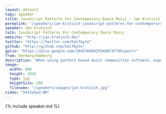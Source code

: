 ```yaml
---
layout: default
tags: speaker
title: JavaScript Patterns For Contemporary Dance Music – Jan Krutisch
permalink: "/speakers/jan-krutisch-javascript-patterns-for-contemporary-dance-music.html"
speaker: Jan Krutisch
talk: JavaScript Patterns For Contemporary Dance Music
website: "http://jan.krutisch.de/"
twitter: "https://twitter.com/halfbyte"
github: "http://github.com/halfbyte"
gplus: "https://plus.google.com/104536966293480747795/posts"
from: Germany/Hamburg
description: "When using pattern based music composition software, especially the old genre of the Tracker I grew up with, the composition process is quite comparable to coding. So why not pushing this analogy to the max and actually program the music in JavaScript? In a browser? Live? That's exactly what I'm planning to do in this talk, using a little web app I wrote. I'll also talk briefly about other livecoding environments, how my (simple) approach works and if all goes well, by the end of the session, you'll all be shakin' yer asses to the beat."
image:
  width: 684
  height: 1024
  type: jpg
  heightSite: 299
  filename: "/speakers/images/jan-krutisch.jpg"
video: "X41IwSyU-BM"
---
```


{% include speaker.md %}
